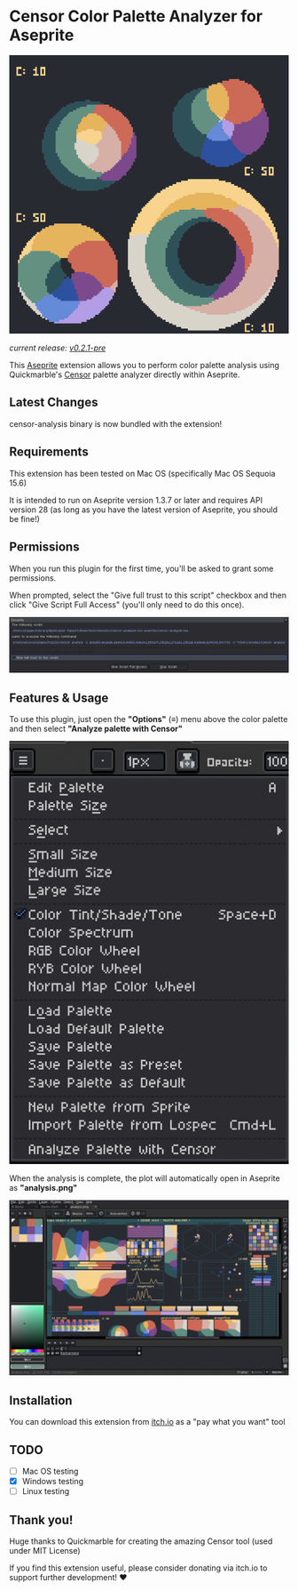 # Censor Color Palette Analyzer for Aseprite

<p align="center">
    <img src="screenshots/preview 2.png" alt="Preview Image">
</p>

*current release: [v0.2.1-pre](https://sudo-whoami.itch.io/censor-analyzer-for-aseprite)*

This [Aseprite](https://aseprite.org) extension allows you to perform color palette analysis using Quickmarble's [Censor](https://github.com/Quickmarble/censor) palette analyzer directly within Aseprite.

## Latest Changes
censor-analysis binary is now bundled with the extension!

## Requirements
This extension has been tested on Mac OS (specifically Mac OS Sequoia 15.6)

It is intended to run on Aseprite version 1.3.7 or later and requires API version 28 (as long as you have the latest version of Aseprite, you should be fine!)

## Permissions
When you run this plugin for the first time, you'll be asked to grant some permissions.

When prompted, select the "Give full trust to this script" checkbox and then click "Give Script Full Access" (you'll only need to do this once).

<img src="./screenshots/security dialog.png"></img>

## Features & Usage
To use this plugin, just open the **"Options"** (≡) menu above the color palette and then select **"Analyze palette with Censor"**

<img src="./screenshots/menu.png"></img>

When the analysis is complete, the plot will automatically open in Aseprite as **"analysis.png"**

<img src="./screenshots/analysis_view.png"></img>

## Installation
You can download this extension from [itch.io](https://sudo-whoami.itch.io/censor-analyzer-for-aseprite) as a "pay what you want" tool

## TODO
- [ ] Mac OS testing
- [x] Windows testing
- [ ] Linux testing

## Thank you!
Huge thanks to Quickmarble for creating the amazing Censor tool (used under MIT License)

If you find this extension useful, please consider donating via itch.io to support further development! &hearts;
